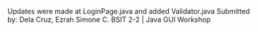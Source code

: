 Updates were made at LoginPage.java and added Validator.java
Submitted by: Dela Cruz, Ezrah Simone C.
BSIT 2-2 | Java GUI Workshop
